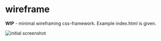 # wireframe

**WIP** - minimal wireframing css-framework. Example index.html is given.

![initial screenshot](https://cloud.githubusercontent.com/assets/7630575/15325956/cdb313d0-1c69-11e6-8275-fcb175c9df9f.png)
